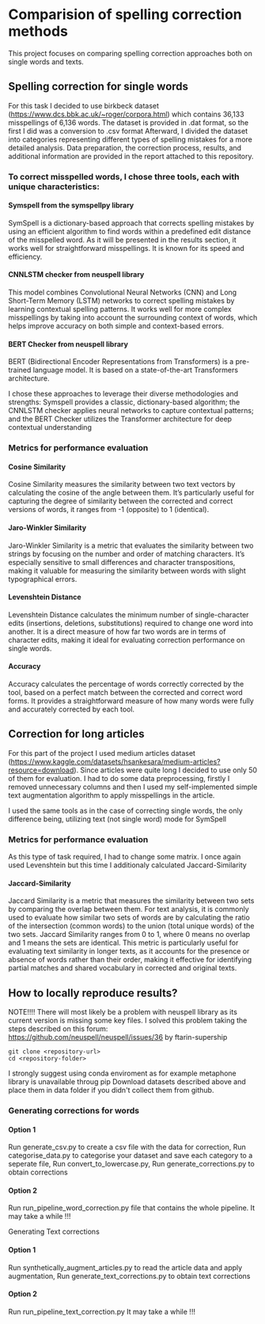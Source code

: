 # Comparision of spelling correction methods

This project focuses on comparing spelling correction approaches both on single words and texts.

## Spelling correction for single words
For this task I decided to use birkbeck dataset (https://www.dcs.bbk.ac.uk/~roger/corpora.html) which contains 36,133 misspellings of 6,136 words.
The dataset is provided in .dat format, so the first I did was a conversion to .csv format
Afterward, I divided the dataset into categories representing different types of spelling mistakes for a more detailed analysis.
Data preparation, the correction process, results, and additional information are provided in the report attached to this repository.
### To correct misspelled words, I chose three tools, each with unique characteristics:
#### Symspell from the symspellpy library
SymSpell is a dictionary-based approach that corrects spelling mistakes by using an efficient algorithm to find words within a predefined edit distance of the misspelled word. 
As it will be presented in the results section, it works well for straightforward misspellings.
It is known for its speed and efficiency.
#### CNNLSTM checker from neuspell library
This model combines Convolutional Neural Networks (CNN) and Long Short-Term Memory (LSTM) networks to correct spelling mistakes by learning contextual spelling patterns. It works well for more complex misspellings by taking into account the surrounding context of words, which helps improve accuracy on both simple and context-based errors.
#### BERT Checker from neuspell library
BERT (Bidirectional Encoder Representations from Transformers) is a pre-trained language model. It is based on a state-of-the-art Transformers architecture.

I chose these approaches to leverage their diverse methodologies and strengths: Symspell provides a classic, dictionary-based algorithm; the CNNLSTM checker applies neural networks to capture contextual patterns; and the BERT Checker utilizes the Transformer architecture for deep contextual understanding

### Metrics for performance evaluation
#### Cosine Similarity
Cosine Similarity measures the similarity between two text vectors by calculating the cosine of the angle between them. It’s particularly useful for capturing the degree of similarity between the corrected and correct versions of words, it ranges from -1 (opposite) to 1 (identical).
#### Jaro-Winkler Similarity
Jaro-Winkler Similarity is a metric that evaluates the similarity between two strings by focusing on the number and order of matching characters. It’s especially sensitive to small differences and character transpositions, making it valuable for measuring the similarity between words with slight typographical errors.
#### Levenshtein Distance
Levenshtein Distance calculates the minimum number of single-character edits (insertions, deletions, substitutions) required to change one word into another. It is a direct measure of how far two words are in terms of character edits, making it ideal for evaluating correction performance on single words.
#### Accuracy
Accuracy calculates the percentage of words correctly corrected by the tool, based on a perfect match between the corrected and correct word forms. It provides a straightforward measure of how many words were fully and accurately corrected by each tool.

## Correction for long articles
For this part of the project I used medium articles dataset (https://www.kaggle.com/datasets/hsankesara/medium-articles?resource=download). Since articles were quite long I decided to use only 50 of them for evaluation.
I had to do some data preprocessing, firstly I removed unnecessary columns and then I used my self-implemented simple text augmentation algorithm to apply misspellings in the article.

I used the same tools as in the case of correcting single words, the only difference being, utilizing text (not single word) mode for SymSpell

### Metrics for performance evaluation
As this type of task required, I had to change some matrix. I once again used Levenshtein but this time I additionaly calculated Jaccard-Similarity
#### Jaccard-Similarity
Jaccard Similarity is a metric that measures the similarity between two sets by comparing the overlap between them. For text analysis, it is commonly used to evaluate how similar two sets of words are by calculating the ratio of the intersection (common words) to the union (total unique words) of the two sets. Jaccard Similarity ranges from 0 to 1, where 0 means no overlap and 1 means the sets are identical. This metric is particularly useful for evaluating text similarity in longer texts, as it accounts for the presence or absence of words rather than their order, making it effective for identifying partial matches and shared vocabulary in corrected and original texts.

## How to locally reproduce results?
NOTE!!!!
There will most likely be a problem with neuspell library as its current version is missing some key files. I solved this problem taking the steps described on this forum: https://github.com/neuspell/neuspell/issues/36 by ftarin-supership 

```
git clone <repository-url>
cd <repository-folder>
```
I strongly suggest using conda enviroment as for example metaphone library is unavailable throug pip
Download datasets described above and place them in data folder if you didn't collect them from github.

### Generating corrections for words

#### Option 1
Run generate_csv.py to create a csv file with the data for correction, Run categorise_data.py to categorise your dataset and save each category to a seperate file, Run convert_to_lowercase.py, Run generate_corrections.py to obtain corrections

#### Option 2 
Run run_pipeline_word_correction.py file that contains the whole pipeline.
It may take a while !!!

Generating Text corrections

#### Option 1
Run synthetically_augment_articles.py to read the article data and apply augmentation, Run generate_text_corrections.py to obtain text corrections

#### Option 2
Run run_pipeline_text_correction.py
It may take a while !!!




